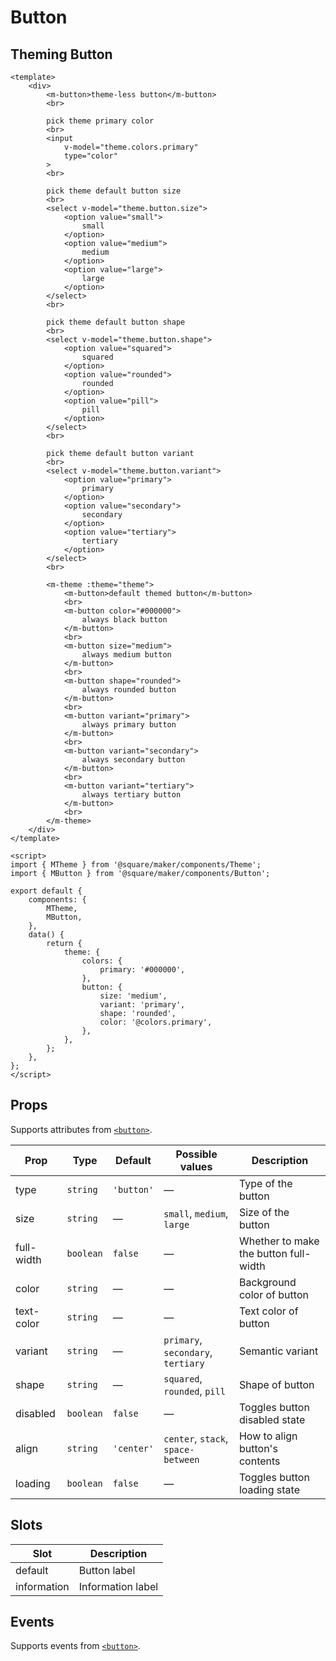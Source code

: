 # Button


## Theming Button

```vue
<template>
	<div>
		<m-button>theme-less button</m-button>
		<br>

		pick theme primary color
		<br>
		<input
			v-model="theme.colors.primary"
			type="color"
		>
		<br>

		pick theme default button size
		<br>
		<select v-model="theme.button.size">
			<option value="small">
				small
			</option>
			<option value="medium">
				medium
			</option>
			<option value="large">
				large
			</option>
		</select>
		<br>

		pick theme default button shape
		<br>
		<select v-model="theme.button.shape">
			<option value="squared">
				squared
			</option>
			<option value="rounded">
				rounded
			</option>
			<option value="pill">
				pill
			</option>
		</select>
		<br>

		pick theme default button variant
		<br>
		<select v-model="theme.button.variant">
			<option value="primary">
				primary
			</option>
			<option value="secondary">
				secondary
			</option>
			<option value="tertiary">
				tertiary
			</option>
		</select>
		<br>

		<m-theme :theme="theme">
			<m-button>default themed button</m-button>
			<br>
			<m-button color="#000000">
				always black button
			</m-button>
			<br>
			<m-button size="medium">
				always medium button
			</m-button>
			<br>
			<m-button shape="rounded">
				always rounded button
			</m-button>
			<br>
			<m-button variant="primary">
				always primary button
			</m-button>
			<br>
			<m-button variant="secondary">
				always secondary button
			</m-button>
			<br>
			<m-button variant="tertiary">
				always tertiary button
			</m-button>
			<br>
		</m-theme>
	</div>
</template>

<script>
import { MTheme } from '@square/maker/components/Theme';
import { MButton } from '@square/maker/components/Button';

export default {
	components: {
		MTheme,
		MButton,
	},
	data() {
		return {
			theme: {
				colors: {
					primary: '#000000',
				},
				button: {
					size: 'medium',
					variant: 'primary',
					shape: 'rounded',
					color: '@colors.primary',
				},
			},
		};
	},
};
</script>
```


<!--

## Styles & Sizes

```vue
<template>
	<div>
		<label>
			Color picker
			<input
				v-model="color"
				type="color"
			>
		</label><br><br>
		<table>
			<thead>
				<tr>
					<td />
					<th>
						Primary / Fill
					</th>
					<th>
						Secondary / Outline
					</th>
					<th>
						Tertiary / Ghost
					</th>
				</tr>
			</thead>
			<tbody>
				<tr>
					<th>
						Large
					</th>
					<td>
						<m-button
							variant="primary"
							size="large"
							:color="color"
						>
							Button
						</m-button>
						<m-button
							variant="primary"
							size="large"
							:color="color"
						>
							<plus class="icon" />
							Button
						</m-button>
						<m-button
							variant="primary"
							size="large"
							:color="color"
						>
							Button
							<plus class="icon" />
						</m-button>
						<m-button
							variant="primary"
							size="large"
							:color="color"
						>
							<x class="icon" />
						</m-button>
						<m-button
							variant="primary"
							size="large"
							:color="color"
							disabled
						>
							Disabled button
						</m-button>
						<m-button
							variant="primary"
							size="large"
							:color="color"
							loading
						>
							Loading
						</m-button>
					</td>
					<td>
						<m-button
							variant="secondary"
							size="large"
							:color="color"
						>
							Button
						</m-button>
						<m-button
							variant="secondary"
							size="large"
							:color="color"
						>
							<plus class="icon" />
							Button
						</m-button>
						<m-button
							variant="secondary"
							size="large"
							:color="color"
						>
							Button
							<plus class="icon" />
						</m-button>
						<m-button
							variant="secondary"
							size="large"
							:color="color"
						>
							<x class="icon" />
						</m-button>
						<m-button
							variant="secondary"
							size="large"
							:color="color"
							disabled
						>
							Disabled button
						</m-button>
						<m-button
							variant="secondary"
							size="large"
							:color="color"
							loading
						>
							Loading
						</m-button>
					</td>
					<td>
						<m-button
							variant="tertiary"
							size="large"
							:color="color"
						>
							Button
						</m-button>
						<m-button
							variant="tertiary"
							size="large"
							:color="color"
						>
							<plus class="icon" />
							Button
						</m-button>
						<m-button
							variant="tertiary"
							size="large"
							:color="color"
						>
							Button
							<plus class="icon" />
						</m-button>
						<m-button
							variant="tertiary"
							size="large"
							:color="color"
						>
							<x class="icon" />
						</m-button>
						<m-button
							variant="tertiary"
							size="large"
							:color="color"
							disabled
						>
							Disabled button
						</m-button>
						<m-button
							variant="tertiary"
							size="large"
							:color="color"
							loading
						>
							Loading
						</m-button>
					</td>
				</tr>
				<tr>
					<th>
						Medium
					</th>
					<td>
						<m-button
							variant="primary"
							size="medium"
							:color="color"
						>
							Button
						</m-button>
						<m-button
							variant="primary"
							size="medium"
							:color="color"
						>
							<plus class="icon" />
							Button
						</m-button>
						<m-button
							variant="primary"
							size="medium"
							:color="color"
						>
							Button
							<plus class="icon" />
						</m-button>
						<m-button
							variant="primary"
							size="medium"
							:color="color"
						>
							<x class="icon" />
						</m-button>
						<m-button
							variant="primary"
							size="medium"
							:color="color"
							disabled
						>
							Disabled button
						</m-button>
						<m-button
							variant="primary"
							size="medium"
							:color="color"
							loading
						>
							Loading
						</m-button>
					</td>
					<td>
						<m-button
							variant="secondary"
							size="medium"
							:color="color"
						>
							Button
						</m-button>
						<m-button
							variant="secondary"
							size="medium"
							:color="color"
						>
							<plus class="icon" />
							Button
						</m-button>
						<m-button
							variant="secondary"
							size="medium"
							:color="color"
						>
							Button
							<plus class="icon" />
						</m-button>
						<m-button
							variant="secondary"
							size="medium"
							:color="color"
						>
							<x class="icon" />
						</m-button>
						<m-button
							variant="secondary"
							size="medium"
							:color="color"
							disabled
						>
							Disabled button
						</m-button>
						<m-button
							variant="secondary"
							size="medium"
							:color="color"
							loading
						>
							Loading
						</m-button>
					</td>
					<td>
						<m-button
							variant="tertiary"
							size="medium"
							:color="color"
						>
							Button
						</m-button>
						<m-button
							variant="tertiary"
							size="medium"
							:color="color"
						>
							<plus class="icon" />
							Button
						</m-button>
						<m-button
							variant="tertiary"
							size="medium"
							:color="color"
						>
							Button
							<plus class="icon" />
						</m-button>
						<m-button
							variant="tertiary"
							size="medium"
							:color="color"
						>
							<x class="icon" />
						</m-button>
						<m-button
							variant="tertiary"
							size="medium"
							:color="color"
							disabled
						>
							Disabled button
						</m-button>
						<m-button
							variant="tertiary"
							size="medium"
							:color="color"
							loading
						>
							Loading
						</m-button>
					</td>
				</tr>
				<tr>
					<th>
						Small
					</th>
					<td>
						<m-button
							variant="primary"
							size="small"
							:color="color"
						>
							Button
						</m-button>
						<m-button
							variant="primary"
							size="small"
							:color="color"
						>
							<plus class="icon" />
							Button
						</m-button>
						<m-button
							variant="primary"
							size="small"
							:color="color"
						>
							Button
							<plus class="icon" />
						</m-button>
						<m-button
							variant="primary"
							size="small"
							:color="color"
						>
							<plus class="icon" />
						</m-button>
						<m-button
							variant="primary"
							size="small"
							:color="color"
							disabled
						>
							Disabled button
						</m-button>
						<m-button
							variant="primary"
							size="small"
							:color="color"
							loading
						>
							Loading
						</m-button>
					</td>
					<td>
						<m-button
							variant="secondary"
							size="small"
							:color="color"
						>
							Button
						</m-button>
						<m-button
							variant="secondary"
							size="small"
							:color="color"
						>
							<plus class="icon" />
							Button
						</m-button>
						<m-button
							variant="secondary"
							size="small"
							:color="color"
						>
							Button
							<plus class="icon" />
						</m-button>
						<m-button
							variant="secondary"
							size="small"
							:color="color"
						>
							<plus class="icon" />
						</m-button>
						<m-button
							variant="secondary"
							size="small"
							:color="color"
							disabled
						>
							Disabled button
						</m-button>
						<m-button
							variant="secondary"
							size="small"
							:color="color"
							loading
						>
							Loading
						</m-button>
					</td>
					<td>
						<m-button
							variant="tertiary"
							size="small"
							:color="color"
						>
							Button
						</m-button>
						<m-button
							variant="tertiary"
							size="small"
							:color="color"
						>
							<plus class="icon" />
							Button
						</m-button>
						<m-button
							variant="tertiary"
							size="small"
							:color="color"
						>
							Button
							<plus class="icon" />
						</m-button>
						<m-button
							variant="tertiary"
							size="small"
							:color="color"
						>
							<plus class="icon" />
						</m-button>
						<m-button
							variant="tertiary"
							size="small"
							:color="color"
							disabled
						>
							Disabled button
						</m-button>
						<m-button
							variant="tertiary"
							size="small"
							:color="color"
							loading
						>
							Loading
						</m-button>
					</td>
				</tr>
			</tbody>
		</table>
		<m-button
			color="#fff"
			:text-color="color"
		>
			One-Off Reversed Button
		</m-button>
	</div>
</template>

<script>
import X from '@square/maker-icons/X';
import Plus from '@square/maker-icons/Plus';
import { MButton } from '@square/maker/components/Button';

export default {
	components: {
		MButton,
		Plus,
		X,
	},
	data() {
		return {
			color: '#000',
		};
	},
};
</script>

<style>
body {
	background-color: #f9f9f9;
}
</style>

<style scoped>
.icon {
	width: 16px;
	height: 16px;
}
</style>
```


-->

<!-- api-tables:start -->
## Props

Supports attributes from [`<button>`](https://developer.mozilla.org/en-US/docs/Web/HTML/Element/button).

| Prop       | Type      | Default    | Possible values                    | Description                           |
| ---------- | --------- | ---------- | ---------------------------------- | ------------------------------------- |
| type       | `string`  | `'button'` | —                                  | Type of the button                    |
| size       | `string`  | —          | `small`, `medium`, `large`         | Size of the button                    |
| full-width | `boolean` | `false`    | —                                  | Whether to make the button full-width |
| color      | `string`  | —          | —                                  | Background color of button            |
| text-color | `string`  | —          | —                                  | Text color of button                  |
| variant    | `string`  | —          | `primary`, `secondary`, `tertiary` | Semantic variant                      |
| shape      | `string`  | —          | `squared`, `rounded`, `pill`       | Shape of button                       |
| disabled   | `boolean` | `false`    | —                                  | Toggles button disabled state         |
| align      | `string`  | `'center'` | `center`, `stack`, `space-between` | How to align button's contents        |
| loading    | `boolean` | `false`    | —                                  | Toggles button loading state          |


## Slots

| Slot        | Description       |
| ----------- | ----------------- |
| default     | Button label      |
| information | Information label |


## Events

Supports events from [`<button>`](https://developer.mozilla.org/en-US/docs/Web/HTML/Element/button).
<!-- api-tables:end -->
